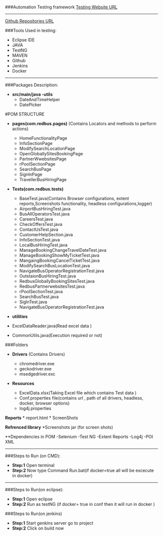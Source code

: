 ###Automation Testing framework 
[Testing Website URL](https://www.redbus.in/)
***
[Github Repositories URL](https://github.com/priyam1098/RedBusAutomation2021.git)



###Tools Used in testing:
- Eclipse IDE
- JAVA
- TestNG
- MAVEN
- Github
- Jenkins
- Docker

***

###Packages Description:
* **src/main/java -utils**
    * DateAndTimeHelper
    * DatePicker
            
#POM STRUCTURE
  
* **pages(com.redbus.pages)** (Contains Locators and methods to perform actions)

    * HomeFunctionalityPage
    * InfoSectionPage
    * ModifySearchLocationPage
    * OpenGloballySitesBookingPage
    * PartnerWwebsitesPage
    * rPoolSectionPage
    * SearchBusPage
    * SignInPage
    * TravellerBusHiringPage
   

* **Tests(com.redbus.tests)**
    * BaseTest.java(Contains Browser configurations, extent reports,Screenshots functionality, headless configurations,logger)
    * AirportBusHiringTest.java
    * BusAllOperatorsTest.java
    * CareersTest.java
    * CheckOffersTest.java
    * ContactUsTest.java
    * CustomerHelpSection.java
    * InfoSectionTest.java
    * LocalBusHiringTest.java
    * ManageBookingChangeTravelDateTest.java
    * ManageBookingShowMyTicketTest.java
    * MangaingBookingCancelTicketTest.java
    * ModifySearchBusLocationTest.java
    * NavigateBusOperatorRegistrationTest.java
    * OutstaionBusHiringTest.java
    * RedbusGloballyBookingSitesTest.java
    * RedbusPartnerwebsitesTest.java
    * rPoolSectionTest.java
    * SearchBusTest.java
    * SigInTest.java
    * NavigateBusOperatorRegistrationTest.java


	

* **utilities**
* ExcelDataReader.java(Read excel data )
* CommonUtils.java(Execution required or not)



###Folders  
* **Drivers** (Contains Drivers)
    * chromedriver.exe
    * geckodriver.exe
    * msedgedriver.exc

* **Resources**
    * ExcelData.xlsx(Taking Excel file which contains Test data )
    * Conf.properties file(contains url , path of all drivers, headless, docker, browser options)
    * log4j.properties

**Reports**
	* report.html
	* ScreenShots

**Refrenced library**
	*Screenshots jar (for screen shots)

**Dependencies in POM
       -Selenium
       -Test NG
       -Extent Reports
       -Log4j
       -POI XML    

***
###Steps to Run (on CMD):
- **Step:1**
  Open terminal 
- **Step:2**
  Now type Command  Run.bat(if docker=true all will be excecute in docker)
***

###Steps to Run(on eclipse):
- **Step:1**
  Open eclipse 
- **Step:2**
  Run as testNG (if docker= true in conf then it will run in docker )
  
  
###Steps to Run(on jenkins)
- **Step:1**
   Start genkins server go to project
- **Step:2**
   Click on build now 
	

  